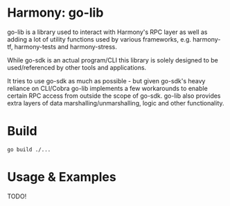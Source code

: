 # Harmony: go-lib

go-lib is a library used to interact with Harmony's RPC layer as well as adding a lot of utility functions used by various frameworks, e.g. harmony-tf, harmony-tests and harmony-stress.

While go-sdk is an actual program/CLI this library is solely designed to be used/referenced by other tools and applications.

It tries to use go-sdk as much as possible - but given go-sdk's heavy reliance on CLI/Cobra go-lib implements a few workarounds to enable certain RPC access from outside the scope of go-sdk. go-lib also provides extra layers of data marshalling/unmarshalling, logic and other functionality.

# Build

```
go build ./...
```

# Usage & Examples

TODO!